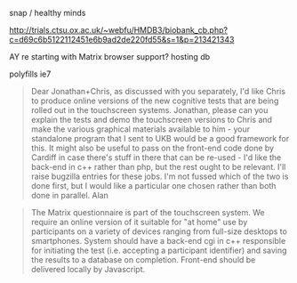 
snap / healthy minds



http://trials.ctsu.ox.ac.uk/~webfu/HMDB3/biobank_cb.php?c=d69c6b5122112451e6b9ad2de220fd55&s=1&p=213421343

AY re
    starting with Matrix
    browser support?
    hosting
    db


polyfills
ie7

>Dear Jonathan+Chris, as discussed with you separately, I'd like Chris to produce online versions of the new cognitive tests that are being rolled out in the touchscreen systems.  Jonathan, please can you explain the tests and demo the touchscreen versions to Chris and make the various graphical materials available to him - your standalone program that I sent to UKB would be a good framework for this.  It might also be useful to pass on the front-end code done by Cardiff in case there's stuff in there that can be re-used - I'd like the back-end in c++ rather than php, but the rest ought to be relevant.
I'll raise bugzilla entries for these jobs.  I'm not fussed which of the two is done first, but I would like a particular one chosen rather than both done in parallel. Alan

>The Matrix questionnaire is part of the touchscreen system.  We require an online version of it suitable for "at home" use by participants on a variety of devices ranging from full-size desktops to smartphones.
System should have a back-end cgi in c++ responsible for initiating the test (i.e. accepting a participant identifier) and saving the results to a database on completion.   Front-end should be delivered locally by Javascript.